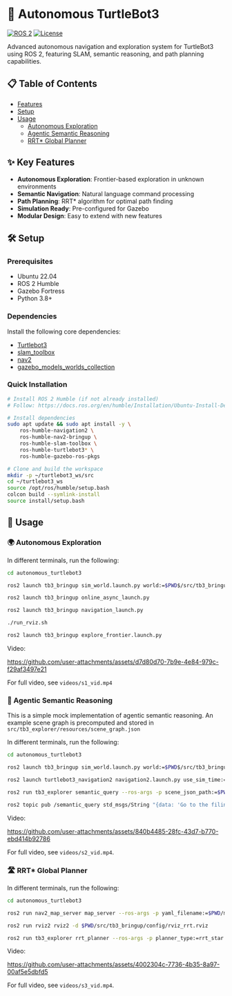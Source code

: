 # 🚀 Autonomous TurtleBot3

[![ROS 2](https://img.shields.io/badge/ROS-2-FC521D?logo=ros)](https://docs.ros.org/)
[![License](https://img.shields.io/badge/License-Apache%202.0-blue.svg)](https://opensource.org/licenses/Apache-2.0)

Advanced autonomous navigation and exploration system for TurtleBot3 using ROS 2, featuring SLAM, semantic reasoning, and path planning capabilities.

## 📋 Table of Contents
- [Features](#-key-features)
- [Setup](#-setup)
- [Usage](#-usage)
  - [Autonomous Exploration](#-autonomous-exploration)
  - [Agentic Semantic Reasoning](#-agentic-semantic-reasoning)
  - [RRT* Global Planner](#-rrt-global-planner)

## ✨ Key Features

- **Autonomous Exploration**: Frontier-based exploration in unknown environments
- **Semantic Navigation**: Natural language command processing
- **Path Planning**: RRT* algorithm for optimal path finding
- **Simulation Ready**: Pre-configured for Gazebo
- **Modular Design**: Easy to extend with new features

## 🛠️ Setup

### Prerequisites
- Ubuntu 22.04
- ROS 2 Humble
- Gazebo Fortress
- Python 3.8+

### Dependencies

Install the following core dependencies:

- [Turtlebot3](https://emanual.robotis.com/docs/en/platform/turtlebot3/quick-start/)
- [slam_toolbox](https://docs.nav2.org/tutorials/docs/navigation2_with_slam.html)
- [nav2](https://docs.nav2.org/tutorials/docs/navigation2_with_slam.html)
- [gazebo_models_worlds_collection](https://github.com/leonhartyao/gazebo_models_worlds_collection)

### Quick Installation

```bash
# Install ROS 2 Humble (if not already installed)
# Follow: https://docs.ros.org/en/humble/Installation/Ubuntu-Install-Debians.html

# Install dependencies
sudo apt update && sudo apt install -y \
    ros-humble-navigation2 \
    ros-humble-nav2-bringup \
    ros-humble-slam-toolbox \
    ros-humble-turtlebot3* \
    ros-humble-gazebo-ros-pkgs

# Clone and build the workspace
mkdir -p ~/turtlebot3_ws/src
cd ~/turtlebot3_ws
source /opt/ros/humble/setup.bash
colcon build --symlink-install
source install/setup.bash
```

## 🚀 Usage

### 🌍 Autonomous Exploration

In different terminals, run the following:

```bash
cd autonomous_turtlebot3

ros2 launch tb3_bringup sim_world.launch.py world:=$PWD$/src/tb3_bringup/worlds/office_small.world

ros2 launch tb3_bringup online_async_launch.py

ros2 launch tb3_bringup navigation_launch.py

./run_rviz.sh

ros2 launch tb3_bringup explore_frontier.launch.py
```

Video:


https://github.com/user-attachments/assets/d7d80d70-7b9e-4e84-979c-f29af3497e21

For full video, see `videos/s1_vid.mp4`

### 🤖 Agentic Semantic Reasoning

This is a simple mock implementation of agentic semantic reasoning. An example scene graph is precomputed and stored in `src/tb3_explorer/resources/scene_graph.json`

In different terminals, run the following:

```bash
cd autonomous_turtlebot3

ros2 launch tb3_bringup sim_world.launch.py world:=$PWD$/src/tb3_bringup/worlds/office_small.world

ros2 launch turtlebot3_navigation2 navigation2.launch.py use_sim_time:=true map:=$PWD/maps/office_small_s1_t2.yaml

ros2 run tb3_explorer semantic_query --ros-args -p scene_json_path:=$PWD/src/tb3_explorer/resource/scene_graph.json

ros2 topic pub /semantic_query std_msgs/String "{data: 'Go to the filing cabinet'}"
```


Video:


https://github.com/user-attachments/assets/840b4485-28fc-43d7-b770-ebd414b92786

For full video, see `videos/s2_vid.mp4`.

### 🛣️ RRT* Global Planner

In different terminals, run the following:

```bash
cd autonomous_turtlebot3

ros2 run nav2_map_server map_server --ros-args -p yaml_filename:=$PWD/maps/office_small_s1_t2.yaml

ros2 run rviz2 rviz2 -d $PWD/src/tb3_bringup/config/rviz_rrt.rviz

ros2 run tb3_explorer rrt_planner --ros-args -p planner_type:=rrt_star -p single_shot:=true
```

Video:




https://github.com/user-attachments/assets/4002304c-7736-4b35-8a97-00af5e5dbfd5

For full video, see `videos/s3_vid.mp4`.
